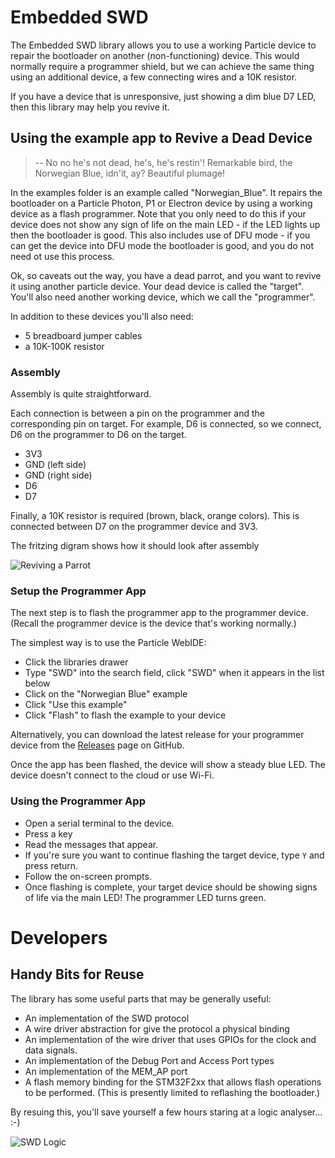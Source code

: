 # Embedded SWD

The Embedded SWD library allows you to use a working Particle device to repair the bootloader on another (non-functioning) device. This would normally require a programmer shield, but we can achieve the same thing using an additional device, a few connecting wires and a 10K resistor. 

If you have a device that is unresponsive, just showing a dim blue D7 LED, then this library may help you revive it.

## Using the example app to Revive a Dead Device

> -- No no he's not dead, he's, he's restin'! Remarkable bird, the Norwegian Blue, idn'it, ay? Beautiful plumage!

In the examples folder is an example called "Norwegian_Blue". It repairs the bootloader on a Particle Photon, P1 or Electron device by using a working device as a flash programmer. Note that you only need to do this if your device does not show any sign of life on the main LED - if the LED lights up then the bootloader is good. This also includes use of DFU mode - if you can get the device into DFU mode the bootloader is good, and you do not need ot use this process.

Ok, so caveats out the way, you have a dead parrot, and you want to revive it using another particle device. Your dead device is called the "target". You'll also need another working device, which we call the "programmer".

In addition to these devices you'll also need:

- 5 breadboard jumper cables
- a 10K-100K resistor
 
### Assembly
 
Assembly is quite straightforward.

Each connection is between a pin on the programmer and the corresponding pin on target. For example, D6 is connected, so we connect, D6 on the programmer to D6 on the target.
 
 
 - 3V3
 - GND (left side)
 - GND (right side)
 - D6
 - D7

Finally, a 10K resistor is required (brown, black, orange colors). This is connected between D7 on the programmer device and 3V3.

The fritzing digram shows how it should look after assembly

![Reviving a Parrot](./Particle%20Programmer%20Diagram.png)

### Setup the Programmer App

The next step is to flash the programmer app to the programmer device. (Recall the programmer device is the device that's working normally.)

The simplest way is to use the Particle WebIDE:

- Click the libraries drawer
- Type "SWD" into the search field, click "SWD" when it appears in the list below
- Click on the "Norwegian Blue" example
- Click "Use this example"
- Click "Flash" to flash the example to your device
 
Alternatively, you can download the latest release for your programmer device from the [Releases](https://github.com/m-mcgowan/embedded-swd/releases) page on GitHub. 

Once the app has been flashed, the device will show a steady blue LED. The device doesn't connect to the cloud or use Wi-Fi. 
 
### Using the Programmer App

- Open a serial terminal to the device.
- Press a key
- Read the messages that appear. 
- If you're sure you want to continue flashing the target device, type `Y` and press return.
- Follow the on-screen prompts.
- Once flashing is complete, your target device should be showing signs of life via the main LED! The programmer LED turns green.



# Developers

## Handy Bits for Reuse

The library has some useful parts that may be generally useful:

- An implementation of the SWD protocol
- A wire driver abstraction for give the protocol a physical binding
- An implementation of the wire driver that uses GPIOs for the clock and data signals.
- An implementation of the Debug Port and Access Port types
- An implementation of the MEM_AP port
- A flash memory binding for the STM32F2xx that allows flash operations to be performed. (This is presently limited to reflashing the bootloader.)

By resuing this, you'll save yourself a few hours staring at a logic analyser... :-)

![SWD Logic](swd_logic.png)








